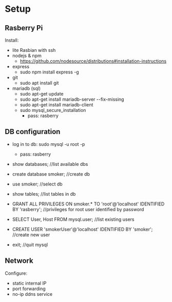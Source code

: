 # Setup
## Rasberry Pi
Install:
- lite Rasbian with ssh
- nodejs & npm
  - https://github.com/nodesource/distributions#installation-instructions
- express
  - sudo npm install express -g
- git
  - sudo apt install git
- mariadb (sql)
  - sudo apt-get update
  - sudo apt-get install mariadb-server --fix-missing
  - sudo apt-get install mariadb-client
  - sudo mysql_secure_installation
    - pass: rasberry

## DB configuration
  - log in to db: sudo mysql -u root -p
    - pass: rasberry

  - show databases; //list available dbs
  - create database smoker; //create db
  - use smoker; //select db
  - show tables; //list tables in db
  - GRANT ALL PRIVILEGES ON smoker.* TO 'root'@'localhost' IDENTIFIED BY 'rasberry'; //privileges for root user identified by password
  - SELECT User, Host FROM mysql.user; //list existing users
  - CREATE USER 'smokerUser'@'localhost' IDENTIFIED BY 'smoker'; //create new user
  - exit; //quit mysql

## Network
Configure:
- static internal IP
- port forwarding
- no-ip ddns service
